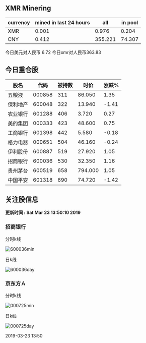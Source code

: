 ## XMR Minering

|currency|mined in last 24 hours|all|in pool|
|---|---|---|---|
|XMR|0.001|0.976|0.204|
|CNY|0.412|355.221|74.307|

今日美元对人民币 6.72	今日xmr对人民币363.83


## 今日重仓股 

|股名|代码|被持数|时价|涨跌%|
|---|---|---|---|---|
|五粮液|000858|311|86.050|1.35|
|保利地产|600048|322|13.940|-1.41|
|农业银行|601288|406|3.720|0.27|
|美的集团|000333|423|48.600|0.75|
|工商银行|601398|442|5.580|-0.18|
|格力电器|000651|504|46.160|-0.24|
|伊利股份|600887|519|27.920|1.05|
|招商银行|600036|530|32.350|1.16|
|贵州茅台|600519|658|794.000|1.05|
|中国平安|601318|690|74.720|-1.42|

## 关注股信息
**更新时间 : Sat Mar 23 13:50:10 2019**
### 招商银行 
分时k线

![600036min](http://image.sinajs.cn/newchart/min/n/sh600036.gif)

日k线

![600036day](http://image.sinajs.cn/newchart/daily/n/sh600036.gif)

### 京东方Ａ 
分时k线

![000725min](http://image.sinajs.cn/newchart/min/n/sz000725.gif)

日k线

![000725day](http://image.sinajs.cn/newchart/daily/n/sz000725.gif)

2019-03-23 13:50